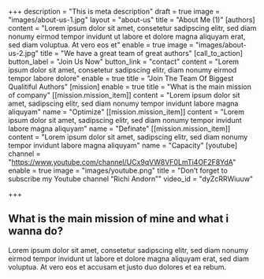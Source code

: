 +++
description = "This is meta description"
draft = true
image = "images/about-us-1.jpg"
layout = "about-us"
title = "About Me (1)"
[authors]
content = "Lorem ipsum dolor sit amet, consetetur sadipscing elitr, sed diam nonumy eirmod tempor invidunt ut labore et dolore magna aliquyam erat, sed diam voluptua. At vero eos et"
enable = true
image = "images/about-us-2.jpg"
title = "We have a great team of great authors"
[call_to_action]
button_label = "Join Us Now"
button_link = "contact"
content = "Lorem ipsum dolor sit amet, consetetur sadipscing elitr, diam nonumy eirmod tempor labore dolore"
enable = true
title = "Join The Team Of Biggest Qualitiful Authors"
[mission]
enable = true
title = "What is the main mission of company"
[[mission.mission_item]]
content = "Lorem ipsum dolor sit amet, sadipscing elitr, sed diam nonumy  tempor invidunt labore  magna aliquyam"
name = "Optimize"
[[mission.mission_item]]
content = "Lorem ipsum dolor sit amet, sadipscing elitr, sed diam nonumy  tempor invidunt labore  magna aliquyam"
name = "Definate"
[[mission.mission_item]]
content = "Lorem ipsum dolor sit amet, sadipscing elitr, sed diam nonumy  tempor invidunt labore  magna aliquyam"
name = "Capacity"
[youtube]
channel = "https://www.youtube.com/channel/UCx9qVW8VF0LmTi4OF2F8YdA"
enable = true
image = "images/youtube.png"
title = "Don’t forget to subscribe my Youtube channel “Richi Andorn”"
video_id = "dyZcRRWiuuw"

+++
## What is the main mission of mine and what i wanna do?

Lorem ipsum dolor sit amet, consetetur sadipscing elitr, sed diam nonumy eirmod tempor invidunt ut labore et dolore magna aliquyam erat, sed diam voluptua. At vero eos et accusam et justo duo dolores et ea rebum.